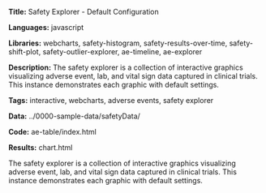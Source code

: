 **Title:** Safety Explorer - Default Configuration

**Languages:** javascript

**Libraries:** webcharts, safety-histogram, safety-results-over-time, safety-shift-plot, safety-outlier-explorer, ae-timeline, ae-explorer

**Description:** The safety explorer is a collection of interactive graphics visualizing adverse event, lab, and vital sign data captured in clinical trials.  This instance demonstrates each graphic with default settings.

**Tags:** interactive, webcharts, adverse events, safety explorer

**Data:** ../0000-sample-data/safetyData/

**Code:** ae-table/index.html

**Results:** chart.html

[comment]: <> (---END OF HEADER---)

The safety explorer is a collection of interactive graphics visualizing adverse event, lab, and vital sign data captured in clinical trials.  This instance demonstrates each graphic with default settings.

